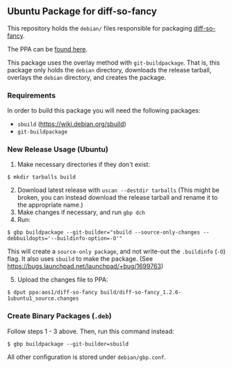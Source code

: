 ## Ubuntu Package for diff-so-fancy

This repository holds the `debian/` files responsible for packaging
[diff-so-fancy](https://github.com/so-fancy/diff-so-fancy).

The PPA can be [found here](https://launchpad.net/~aos1/+archive/ubuntu/diff-so-fancy).

This package uses the overlay method with `git-buildpackage`. That is, this
package only holds the `debian` directory, downloads the release tarball,
overlays the `debian` directory, and creates the package.

### Requirements

In order to build this package you will need the following packages:

- `sbuild` (https://wiki.debian.org/sbuild)
- `git-buildpackage`

### New Release Usage (Ubuntu)

1. Make necessary directories if they don't exist:
```
$ mkdir tarballs build
```
2. Download latest release with `uscan --destdir tarballs`
   (This might be broken, you can instead download the release tarball and
   rename it to the appropriate name.)
3. Make changes if necessary, and run `gbp dch`
4. Run:
```
$ gbp buildpackage --git-builder="sbuild --source-only-changes --debbuildopts='--buildinfo-option=-O'"
```

This will create a `source-only package`, and not write-out the `.buildinfo`
(`-O`) flag. It also uses `sbuild` to make the package.
(See https://bugs.launchpad.net/launchpad/+bug/1699763)

5. Upload the changes file to PPA:
```
$ dput ppa:aos1/diff-so-fancy build/diff-so-fancy_1.2.6-1ubuntu1_source.changes
```

### Create Binary Packages (`.deb`)

Follow steps 1 - 3 above. Then, run this command instead:
```
$ gbp buildpackage --git-builder=sbuild
```

All other configuration is stored under `debian/gbp.conf`.
